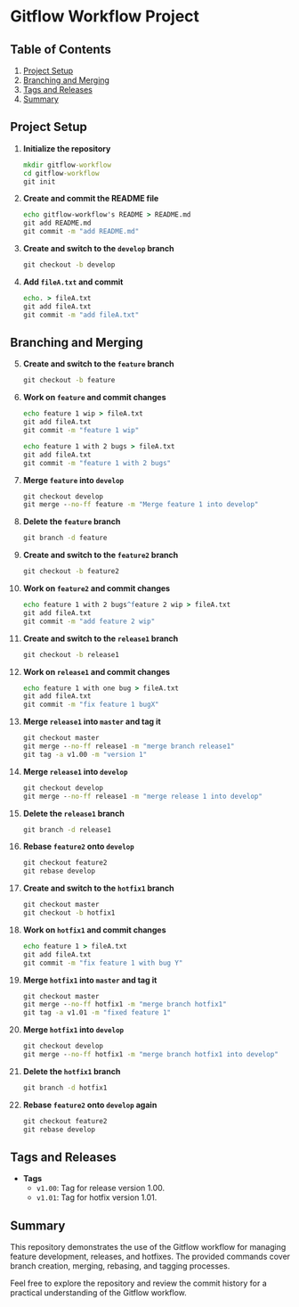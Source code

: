 # Gitflow Workflow Project

## Table of Contents
1. [Project Setup](#project-setup)
2. [Branching and Merging](#branching-and-merging)
3. [Tags and Releases](#tags-and-releases)
4. [Summary](#summary)

## Project Setup

1. **Initialize the repository**
    ```cmd
    mkdir gitflow-workflow
    cd gitflow-workflow
    git init
    ```

2. **Create and commit the README file**
    ```cmd
    echo gitflow-workflow's README > README.md
    git add README.md
    git commit -m "add README.md"
    ```

3. **Create and switch to the `develop` branch**
    ```cmd
    git checkout -b develop
    ```

4. **Add `fileA.txt` and commit**
    ```cmd
    echo. > fileA.txt
    git add fileA.txt
    git commit -m "add fileA.txt"
    ```

## Branching and Merging

5. **Create and switch to the `feature` branch**
    ```cmd
    git checkout -b feature
    ```

6. **Work on `feature` and commit changes**
    ```cmd
    echo feature 1 wip > fileA.txt
    git add fileA.txt
    git commit -m "feature 1 wip"
    
    echo feature 1 with 2 bugs > fileA.txt
    git add fileA.txt
    git commit -m "feature 1 with 2 bugs"
    ```

7. **Merge `feature` into `develop`**
    ```cmd
    git checkout develop
    git merge --no-ff feature -m "Merge feature 1 into develop"
    ```

8. **Delete the `feature` branch**
    ```cmd
    git branch -d feature
    ```

9. **Create and switch to the `feature2` branch**
    ```cmd
    git checkout -b feature2
    ```

10. **Work on `feature2` and commit changes**
    ```cmd
    echo feature 1 with 2 bugs^feature 2 wip > fileA.txt
    git add fileA.txt
    git commit -m "add feature 2 wip"
    ```

11. **Create and switch to the `release1` branch**
    ```cmd
    git checkout -b release1
    ```

12. **Work on `release1` and commit changes**
    ```cmd
    echo feature 1 with one bug > fileA.txt
    git add fileA.txt
    git commit -m "fix feature 1 bugX"
    ```

13. **Merge `release1` into `master` and tag it**
    ```cmd
    git checkout master
    git merge --no-ff release1 -m "merge branch release1"
    git tag -a v1.00 -m "version 1"
    ```

14. **Merge `release1` into `develop`**
    ```cmd
    git checkout develop
    git merge --no-ff release1 -m "merge release 1 into develop"
    ```

15. **Delete the `release1` branch**
    ```cmd
    git branch -d release1
    ```

16. **Rebase `feature2` onto `develop`**
    ```cmd
    git checkout feature2
    git rebase develop
    ```

17. **Create and switch to the `hotfix1` branch**
    ```cmd
    git checkout master
    git checkout -b hotfix1
    ```

18. **Work on `hotfix1` and commit changes**
    ```cmd
    echo feature 1 > fileA.txt
    git add fileA.txt
    git commit -m "fix feature 1 with bug Y"
    ```

19. **Merge `hotfix1` into `master` and tag it**
    ```cmd
    git checkout master
    git merge --no-ff hotfix1 -m "merge branch hotfix1"
    git tag -a v1.01 -m "fixed feature 1"
    ```

20. **Merge `hotfix1` into `develop`**
    ```cmd
    git checkout develop
    git merge --no-ff hotfix1 -m "merge branch hotfix1 into develop"
    ```

21. **Delete the `hotfix1` branch**
    ```cmd
    git branch -d hotfix1
    ```

22. **Rebase `feature2` onto `develop` again**
    ```cmd
    git checkout feature2
    git rebase develop
    ```

## Tags and Releases

- **Tags**
  - `v1.00`: Tag for release version 1.00.
  - `v1.01`: Tag for hotfix version 1.01.

## Summary

This repository demonstrates the use of the Gitflow workflow for managing feature development, releases, and hotfixes. The provided commands cover branch creation, merging, rebasing, and tagging processes.

Feel free to explore the repository and review the commit history for a practical understanding of the Gitflow workflow.

